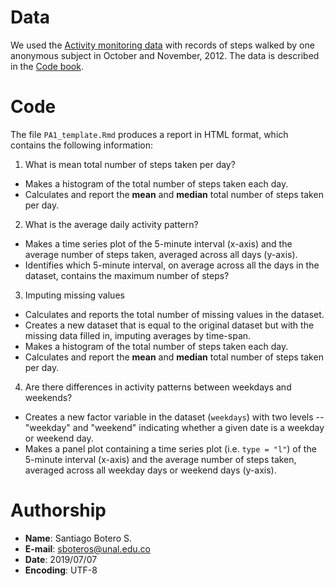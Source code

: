# Data

We used the 
[Activity monitoring data](https://d396qusza40orc.cloudfront.net/repdata%2Fdata%2Factivity.zip)
with records of steps walked by one anonymous subject in October and November,
2012. The data is described in the [Code book](CodeBook.md).

# Code

The file `PA1_template.Rmd` produces a report in HTML format, which contains the
following information:

1. What is mean total number of steps taken per day?
  + Makes a histogram of the total number of steps taken each day.
  + Calculates and report the **mean** and **median** total number of steps taken
  per day.
2. What is the average daily activity pattern?
  + Makes a time series plot of the 5-minute interval (x-axis) and the average
  number of steps taken, averaged across all days (y-axis).
  + Identifies which 5-minute interval, on average across all the days in the
  dataset, contains the maximum number of steps?
3. Imputing missing values
  + Calculates and reports the total number of missing values in the dataset.
  + Creates a new dataset that is equal to the original dataset but with the
  missing data filled in, imputing averages by time-span.
  + Makes a histogram of the total number of steps taken each day.
  + Calculates and report the **mean** and **median** total number of steps
  taken per day.
4. Are there differences in activity patterns between weekdays and weekends?
  + Creates a new factor variable in the dataset (`weekdays`) with two levels --
  "weekday" and "weekend" indicating whether a given date is a weekday or
  weekend day.
  + Makes a panel plot containing a time series plot (i.e. `type = "l"`) of the
  5-minute interval (x-axis) and the average number of steps taken, averaged
  across all weekday days or weekend days (y-axis).
  
# Authorship
  + **Name**: Santiago Botero S.
  + **E-mail**: sboteros@unal.edu.co
  + **Date**: 2019/07/07
  + **Encoding**: UTF-8
  